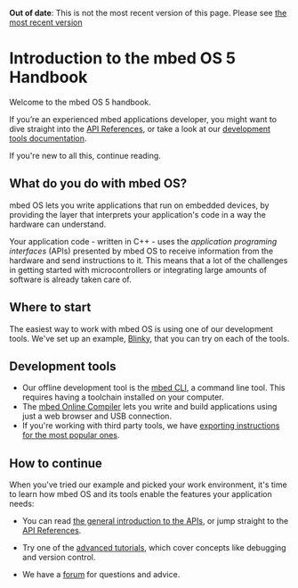 <span class="warnings">**Out of date**: This is not the most recent version of this page. Please see [the most recent version](https://os.mbed.com/docs/latest/introduction/index.html)</span>
# Introduction to the mbed OS 5 Handbook

Welcome to the mbed OS 5 handbook. 

If you’re an experienced mbed applications developer, you might want to dive straight into the [API References](https://docs.mbed.com/docs/mbed-os-api-reference/en/), or take a look at our [development tools documentation](dev_tools/options.md).

If you're new to all this, continue reading.

## What do you do with mbed OS?

mbed OS lets you write applications that run on embedded devices, by providing the layer that interprets your application's code in a way the hardware can understand.

Your application code - written in C++ - uses the *application programing interfaces* (APIs) presented by mbed OS to receive information from the hardware and send instructions to it. This means that a lot of the challenges in getting started with microcontrollers or integrating large amounts of software is already taken care of. 

## Where to start

The easiest way to work with mbed OS is using one of our development tools. We've set up an example, [Blinky](getting_started/first_program.md), that you can try on each of the tools.

## Development tools

* Our offline development tool is the [mbed CLI](dev_tools/cli.md), a command line tool. This requires having a toolchain installed on your computer. 
* The [mbed Online Compiler](dev_tools/online_comp.md) lets you write and build applications using just a web browser and USB connection.
* If you're working with third party tools, we have [exporting instructions for the most popular ones](dev_tools/third_party.md).

## How to continue

When you've tried our example and picked your work environment, it's time to learn how mbed OS and its tools enable the features your application needs:

* You can read [the general introduction to the APIs](APIs/intro.md), or jump straight to the [API References](https://docs.mbed.com/docs/mbed-os-api-reference/en/).

* Try one of the [advanced tutorials](advanced/intro.md), which cover concepts like debugging and version control.

* We have a [forum](https://forums.mbed.com/) for questions and advice.
